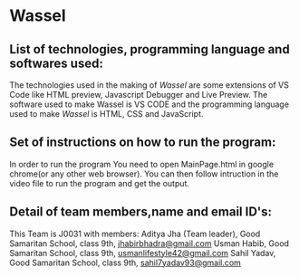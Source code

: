 # Wassel

## List of technologies, programming language and softwares used:
 The technologies used in the making of *Wassel* are some extensions of VS Code like HTML preview, Javascript Debugger and Live Preview. The software used to make Wassel is VS CODE and the programming language used to make *Wassel* is HTML, CSS and JavaScript.

## Set of instructions on how to run the program:
In order to run the program You need to open MainPage.html in google chrome(or any other web browser). You can then follow intruction in the video file to run the program and get the output.

## Detail of team members,name and email ID's:
This Team is J0031 with members:
Aditya Jha (Team leader), Good Samaritan School, class 9th, jhabirbhadra@gmail.com
Usman Habib, Good Samaritan School, class 9th, usmanlifestyle42@gmail.com
Sahil Yadav, Good Samaritan School, class 9th, sahil7yadav93@gmail.com